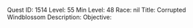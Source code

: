 Quest ID: 1514
Level: 55
Min Level: 48
Race: nil
Title: Corrupted Windblossom
Description: 
Objective: 
